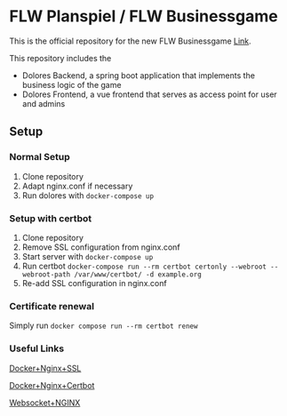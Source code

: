 # FLW Planspiel / FLW Businessgame

This is the official repository for the new FLW Businessgame [Link](http://log-bg.mb.tu-dortmund.de/).

This repository includes the 
- Dolores Backend, a spring boot application that implements the business logic of the game
- Dolores Frontend, a vue frontend that serves as access point for user and admins

## Setup

### Normal Setup

1. Clone repository
2. Adapt nginx.conf if necessary
3. Run dolores with ```docker-compose up```

### Setup with certbot

1. Clone repository
2. Remove SSL configuration from nginx.conf
3. Start server with ```docker-compose up```
4. Run certbot ```docker-compose run --rm certbot certonly --webroot --webroot-path /var/www/certbot/ -d example.org```
5. Re-add SSL configuration in nginx.conf

### Certificate renewal

Simply run
```docker compose run --rm certbot renew```

### Useful Links

[Docker+Nginx+SSL](https://mindsers.blog/post/https-using-nginx-certbot-docker/)

[Docker+Nginx+Certbot](https://pentacent.medium.com/nginx-and-lets-encrypt-with-docker-in-less-than-5-minutes-b4b8a60d3a71)

[Websocket+NGINX](https://www.nginx.com/blog/websocket-nginx/)

###
